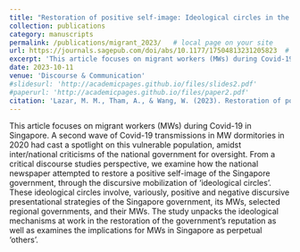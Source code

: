 ```yaml
---
title: "Restoration of positive self-image: Ideological circles in the mediatization of government-migrant worker relations during Covid 19"
collection: publications
category: manuscripts
permalink: /publications/migrant_2023/   # local page on your site
url: https://journals.sagepub.com/doi/abs/10.1177/17504813231205823  # external journal link
excerpt: 'This article focuses on migrant workers (MWs) during Covid-19 in Singapore. A second wave of Covid-19 transmissions in MW dormitories in 2020 had cast a spotlight on this vulnerable population, amidst inter/national criticisms of the national government for oversight. From a critical discourse studies perspective, we examine how the national newspaper attempted to restore a positive self-image of the Singapore government, through the discursive mobilization of ‘ideological circles’. These ideological circles involve, variously, positive and negative discursive presentational strategies of the Singapore government, its MWs, selected regional governments, and their MWs. The study unpacks the ideological mechanisms at work in the restoration of the government’s reputation as well as examines the implications for MWs in Singapore as perpetual ‘others’.'
date: 2023-10-11
venue: 'Discourse & Communication'
#slidesurl: 'http://academicpages.github.io/files/slides2.pdf'
#paperurl: 'http://academicpages.github.io/files/paper2.pdf'
citation: 'Lazar, M. M., Tham, A., & Wang, W. (2023). Restoration of positive self-image: Ideological circles in the mediatization of government-migrant worker relations during Covid 19. Discourse & Communication, 18(2), 244-265. https://doi.org/10.1177/17504813231205823 (Original work published 2024)'
---
```



This article focuses on migrant workers (MWs) during Covid-19 in Singapore. A second wave of Covid-19 transmissions in MW dormitories in 2020 had cast a spotlight on this vulnerable population, amidst inter/national criticisms of the national government for oversight. From a critical discourse studies perspective, we examine how the national newspaper attempted to restore a positive self-image of the Singapore government, through the discursive mobilization of ‘ideological circles’. These ideological circles involve, variously, positive and negative discursive presentational strategies of the Singapore government, its MWs, selected regional governments, and their MWs. The study unpacks the ideological mechanisms at work in the restoration of the government’s reputation as well as examines the implications for MWs in Singapore as perpetual ‘others’.